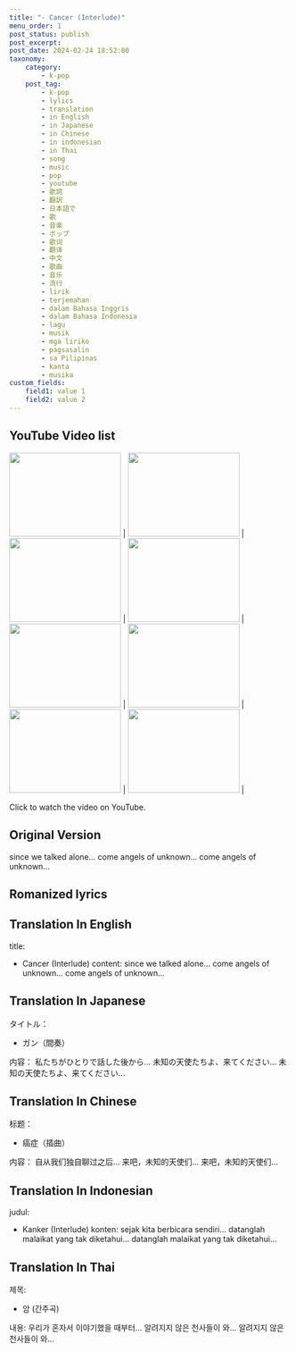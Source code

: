 ```yaml
---
title: "- Cancer (Interlude)"
menu_order: 1
post_status: publish
post_excerpt: 
post_date: 2024-02-24 18:52:00
taxonomy:
    category:
        - k-pop
    post_tag:
        - k-pop
        - lylics
        - translation
        - in English
        - in Japanese
        - in Chinese
        - in indonesian
        - in Thai
        - song
        - music
        - pop
        - youtube
        - 歌詞
        - 翻訳
        - 日本語で
        - 歌
        - 音楽
        - ポップ
        - 歌词
        - 翻译
        - 中文
        - 歌曲
        - 音乐
        - 流行
        - lirik
        - terjemahan
        - dalam Bahasa Inggris
        - dalam Bahasa Indonesia
        - lagu
        - musik
        - mga liriko
        - pagsasalin
        - sa Pilipinas
        - kanta
        - musika
custom_fields:
    field1: value 1
    field2: value 2
---
```


## YouTube Video list
 [<img src='http://img.youtube.com/vi/9yIVfvFLueo/0.jpg' width='200' height='150'>](https://youtu.be/9yIVfvFLueo) | [<img src='http://img.youtube.com/vi/qXhrIWwzDkI/0.jpg' width='200' height='150'>](https://youtu.be/qXhrIWwzDkI) | [<img src='http://img.youtube.com/vi/AkFjnG18_nM/0.jpg' width='200' height='150'>](https://youtu.be/AkFjnG18_nM) | [<img src='http://img.youtube.com/vi/bYL5Kl1BsSE/0.jpg' width='200' height='150'>](https://youtu.be/bYL5Kl1BsSE) | [<img src='http://img.youtube.com/vi/pUyvtIjSlpc/0.jpg' width='200' height='150'>](https://youtu.be/pUyvtIjSlpc) |
 [<img src='http://img.youtube.com/vi/-QoK_70Kcak/0.jpg' width='200' height='150'>](https://youtu.be/-QoK_70Kcak) | [<img src='http://img.youtube.com/vi/FPiuOsffPhI/0.jpg' width='200' height='150'>](https://youtu.be/FPiuOsffPhI) | [<img src='http://img.youtube.com/vi/EkgJToUxkO8/0.jpg' width='200' height='150'>](https://youtu.be/EkgJToUxkO8) |

Click to watch the video on YouTube.
## Original Version
since we talked alone...
come angels of unknown...
come angels of unknown...

## Romanized lyrics

## Translation In English
title:  
- Cancer (Interlude)
content: 
since we talked alone...
come angels of unknown...
come angels of unknown...
## Translation In Japanese
タイトル：
- ガン（間奏）

内容：
私たちがひとりで話した後から...
未知の天使たちよ、来てください...
未知の天使たちよ、来てください...
## Translation In Chinese
标题：
- 癌症（插曲）

内容：
自从我们独自聊过之后...
来吧，未知的天使们...
来吧，未知的天使们...
## Translation In Indonesian
judul: 
- Kanker (Interlude)
konten:
sejak kita berbicara sendiri...
datanglah malaikat yang tak diketahui...
datanglah malaikat yang tak diketahui...
## Translation In Thai
제목: 
- 암 (간주곡)

내용:
우리가 혼자서 이야기했을 때부터...
알려지지 않은 천사들이 와...
알려지지 않은 천사들이 와...
